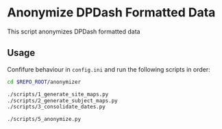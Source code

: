 # Anonymize DPDash Formatted Data

This script anonymizes DPDash formatted data

## Usage

Confifure behaviour in `config.ini` and run the following scripts in order:

```bash
cd $REPO_ROOT/anonymizer

./scripts/1_generate_site_maps.py
./scripts/2_generate_subject_maps.py
./scripts/3_consolidate_dates.py

./scripts/5_anonymize.py
```

